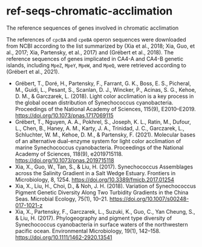 # ref-seqs-chromatic-acclimation
The reference sequences of genes involved in chromatic acclimation

  The references of `cpcBA` and `cpeBA` operon sequences were downloaded from NCBI according to the list summarized by (Xia et al., 2018; Xia, Guo, et al., 2017; Xia, Partensky, et al., 2017) and (Grébert et al., 2018). The reference sequences of genes implicated in CA4-A and CA4-B genetic islands, including `MpeZ`, `MpeY`, `MpeW`, and `MpeQ`, were retrieved according to (Grébert et al., 2021).

- Grébert, T., Doré, H., Partensky, F., Farrant, G. K., Boss, E. S., Picheral, M., Guidi, L., Pesant, S., Scanlan, D. J., Wincker, P., Acinas, S. G., Kehoe, D. M., & Garczarek, L. (2018). Light color acclimation is a key process in the global ocean distribution of Synechococcus cyanobacteria. Proceedings of the National Academy of Sciences, 115(9), E2010–E2019. https://doi.org/10.1073/pnas.1717069115
- Grébert, T., Nguyen, A. A., Pokhrel, S., Joseph, K. L., Ratin, M., Dufour, L., Chen, B., Haney, A. M., Karty, J. A., Trinidad, J. C., Garczarek, L., Schluchter, W. M., Kehoe, D. M., & Partensky, F. (2021). Molecular bases of an alternative dual-enzyme system for light color acclimation of marine Synechococcus cyanobacteria. Proceedings of the National Academy of Sciences, 118(9), e2019715118. https://doi.org/10.1073/pnas.2019715118
- Xia, X., Guo, W., Tan, S., & Liu, H. (2017). Synechococcus Assemblages across the Salinity Gradient in a Salt Wedge Estuary. Frontiers in Microbiology, 8, 1254. https://doi.org/10.3389/fmicb.2017.01254
- Xia, X., Liu, H., Choi, D., & Noh, J. H. (2018). Variation of Synechococcus Pigment Genetic Diversity Along Two Turbidity Gradients in the China Seas. Microbial Ecology, 75(1), 10–21. https://doi.org/10.1007/s00248-017-1021-z
- Xia, X., Partensky, F., Garczarek, L., Suzuki, K., Guo, C., Yan Cheung, S., & Liu, H. (2017). Phylogeography and pigment type diversity of Synechococcus cyanobacteria in surface waters of the northwestern pacific ocean. Environmental Microbiology, 19(1), 142–158. https://doi.org/10.1111/1462-2920.13541

